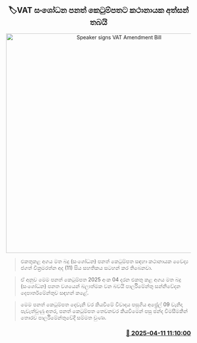 <p align='center'><b><h2 align='center' title='Speaker signs VAT Amendment Bill'>🏷VAT සංශෝධන පනත් කෙටුම්පතට කථානායක අත්සන් තබයි</h2></b></p>
<p align='center'><img src='https://helakuru.sgp1.cdn.digitaloceanspaces.com/esana/images/lib/jagath-wickramanayake-sing-new.jpg' width='600' alt='Speaker signs VAT Amendment Bill'></p>

> එකතුකළ අගය මත බදු (සංශෝධන) පනත් කෙටුම්පත සඳහා කථානායක වෛද්‍ය ජගත් වික්‍රමරත්න අද (11) සිය සහතිකය සටහන් කර තිබෙනවා.

> ඒ අනුව මෙම පනත් කෙටුම්පත 2025 අංක 04 දරන එකතු කළ අගය මත බදු (සංශෝධන) පනත වශයෙන් බලාත්මක වන බවයි පාර්ලිමේන්තු සන්නිවේදන දෙපාර්තමේන්තුව සඳහන් කළේ.

> මෙම පනත් කෙටුම්පත දෙවැනි වර කියවීමේ විවාදය පසුගිය අප්‍රේල් 09 වැනිදා පැවැත්වුණු අතර, පනත් කෙටුම්පත තෙවනවර කියවීමෙන් පසු ඡන්ද විමසීමකින් තොරව පාර්ලිමේන්තුවේදී සම්මත වුණා.



<h3 align='right'><a href='https://www.helakuru.lk/esana/p/109189/'>📅 2025-04-11 11:10:00</a></h3>
